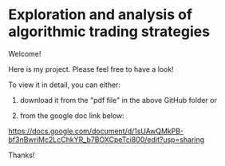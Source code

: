 # Exploration and analysis of algorithmic trading strategies

Welcome!

Here is my project.
Please feel free to have a look!

To view it in detail, you can either:

1) download it from the "pdf file" in the above GitHub folder or
  
2) from the google doc link below:

https://docs.google.com/document/d/1sUAwQMkPB-bf3nBwriMc2LcChkYR_b7BOXCpeTci800/edit?usp=sharing

Thanks!
